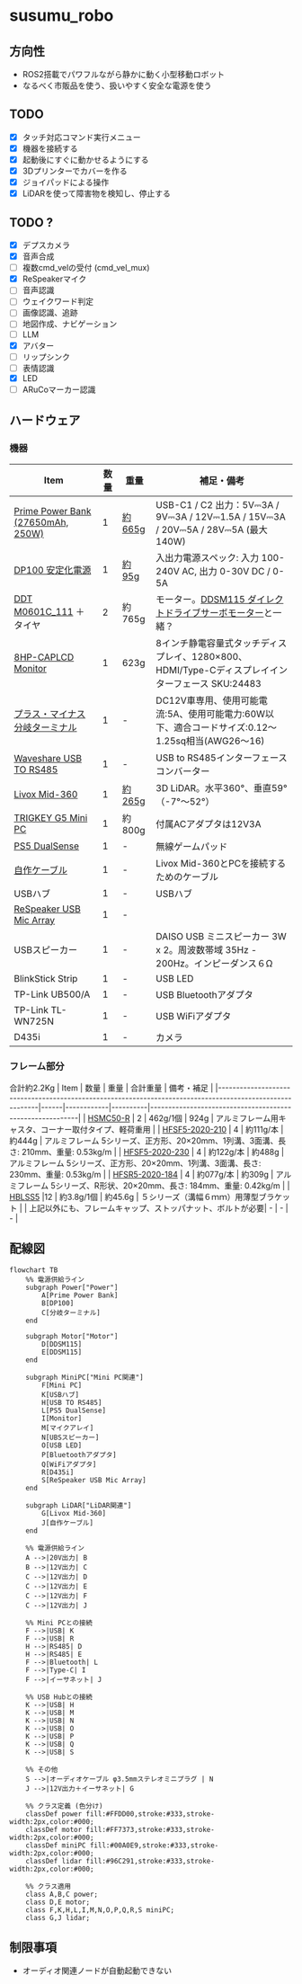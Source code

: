 # susumu_robo
## 方向性
- ROS2搭載でパワフルながら静かに動く小型移動ロボット
- なるべく市販品を使う、扱いやすく安全な電源を使う
## TODO
- [x] タッチ対応コマンド実行メニュー
- [x] 機器を接続する
- [x] 起動後にすぐに動かせるようにする
- [x] 3Dプリンターでカバーを作る
- [x] ジョイパッドによる操作
- [x] LiDARを使って障害物を検知し、停止する
## TODO ?
- [x] デプスカメラ
- [x] 音声合成
- [ ] 複数cmd_velの受付 (cmd_vel_mux)
- [x] ReSpeakerマイク
- [ ] 音声認識
- [ ] ウェイクワード判定
- [ ] 画像認識、追跡
- [ ] 地図作成、ナビゲーション
- [ ] LLM
- [x] アバター
- [ ] リップシンク
- [ ] 表情認識
- [x] LED
- [ ] ARuCoマーカー認識

## ハードウェア
### 機器
| Item                                                                                                                                                                                                                                                   | 数量 | 重量                                                   | 補足・備考                                                                             |
|--------------------------------------------------------------------------------------------------------------------------------------------------------------------------------------------------------------------------------------------------------|----|------------------------------------------------------|-----------------------------------------------------------------------------------|
| [Prime Power Bank (27650mAh, 250W)](https://www.ankerjapan.com/products/a1340)                                                                                                                                                                         | 1  | [約665g](https://www.ankerjapan.com/products/a1340)   | USB-C1 / C2 出力：5V⎓3A / 9V⎓3A / 12V⎓1.5A / 15V⎓3A / 20V⎓5A / 28V⎓5A (最大140W)       |
| [DP100 安定化電源](https://www.switch-science.com/products/9414)                                                                                                                                                                                            | 1  | [約95g](https://www.switch-science.com/products/9414) | 入出力電源スペック: 入力 100-240V AC, 出力 0-30V DC / 0-5A                                     |
| [DDT M0601C_111](https://www.switch-science.com/products/764) ＋ タイヤ           | 2  | 約765g                                                | モーター。[DDSM115 ダイレクトドライブサーボモーター](https://www.switch-science.com/products/9628)と一緒？ |
| [8HP-CAPLCD Monitor](https://www.waveshare.com/8hp-caplcd-monitor.htm)                                                                                                                                                                                 | 1  | 623g                                                 | 8インチ静電容量式タッチディスプレイ、1280×800、HDMI/Type-Cディスプレイインターフェース SKU:24483                   |
| [プラス・マイナス分岐ターミナル](https://www.amon.jp/products2/detail.php?product_code=3360)                                                                                                                                                                          | 1  | -                                                    | DC12V車専用、使用可能電流:5A、使用可能電力:60W以下、適合コードサイズ:0.12〜1.25sq相当(AWG26〜16)                  |
| [Waveshare USB TO RS485](https://www.waveshare.com/usb-to-rs485.htm)                                                                                                                                                                                   | 1  | -                                                    | USB to RS485インターフェースコンバーター                                                        |
| [Livox Mid-360](https://www.livoxtech.com/jp/mid-360)                                                                                                                                                                                                  | 1  | [約265g](https://www.livoxtech.com/jp/mid-360)        | 3D LiDAR。水平360°、垂直59°（-7°〜52°）                                                    |
| [TRIGKEY G5 Mini PC](https://trigkey.com/products/trigkey-g5-mini-pc-w11-desktop-12th-gen-intel-n1004core-up-to-3-4ghz-16g-ddr4-500g-pcie1-ssd-dual-ethernet-mini-computer-support-micro-computer-w10-pro-wifi-6-bt5-2-dual-hdmi-triple-screen-output) | 1  | 約800g    | 付属ACアダプタは12V3A                                                                    |
| [PS5 DualSense](https://www.playstation.com/ja-jp/accessories/dualsense-wireless-controller/) | 1 | - | 無線ゲームパッド                                                                          |
| [自作ケーブル](https://www.sato-susumu.com/entry/mid360_cable)| 1 | - | Livox Mid-360とPCを接続するためのケーブル                                                      |
| USBハブ | 1 | - | USBハブ                                                                             |
| [ReSpeaker USB Mic Array](https://wiki.seeedstudio.com/ReSpeaker-USB-Mic-Array/) | 1 | - |                                                                                   |
| USBスピーカー | 1 | - | DAISO USB ミニスピーカー 3W x 2。周波数帯域 35Hz - 200Hz。インピーダンス６Ω                       |
| BlinkStick Strip | 1 | - | USB LED                                                                           |
| TP-Link UB500/A| 1 | - | USB Bluetoothアダプタ                                                                 |
| TP-Link TL-WN725N | 1 | - | USB WiFiアダプタ                                                                      |
| D435i | 1 | - | カメラ                                                                               |


### フレーム部分
合計約2.2Kg
| Item                                                                                                     | 数量 | 重量         | 合計重量     | 備考・補足                                                    |
|----------------------------------------------------------------------------------------------------------|------|------------|----------|----------------------------------------------------------|
| [HSMC50-R](https://jp.misumi-ec.com/vona2/detail/110300477340/?ProductCode=HSMC50-R)                    | 2    | 462g/1個    | 924g     | アルミフレーム用キャスタ、コーナー取付タイプ、軽荷重用                              |
| [HFSF5-2020-210](https://jp.misumi-ec.com/vona2/detail/110302683920/?ProductCode=HFSF5-2020-210)        | 4    | 約111g/本 | 約444g | アルミフレーム 5シリーズ、正方形、20×20mm、1列溝、3面溝、長さ: 210mm、重量: 0.53kg/m |
| [HFSF5-2020-230](https://jp.misumi-ec.com/vona2/detail/110302683920/?ProductCode=HFSF5-2020-230)        | 4    | 約122g/本 | 約488g | アルミフレーム 5シリーズ、正方形、20×20mm、1列溝、3面溝、長さ: 230mm、重量: 0.53kg/m |
| [HFSR5-2020-184](https://jp.misumi-ec.com/vona2/detail/110302685570/?ProductCode=HFSR5-2020-184)        | 4    | 約077g/本 | 約309g | アルミフレーム 5シリーズ、R形状、20×20mm、長さ: 184mm、重量: 0.42kg/m         |
| [HBLSS5](https://jp.misumi-ec.com/vona2/detail/110300438930/?ProductCode=HBLSS5)                        |12    | 約3.8g/1個    | 約45.6g | ５シリーズ（溝幅６ｍｍ）用薄型ブラケット |
| 上記以外にも、フレームキャップ、ストッパナット、ボルトが必要| - | - | - |


## 配線図
```mermaid
flowchart TB
    %% 電源供給ライン
    subgraph Power["Power"]
        A[Prime Power Bank]
        B[DP100]
        C[分岐ターミナル]
    end

    subgraph Motor["Motor"]
        D[DDSM115]
        E[DDSM115]
    end

    subgraph MiniPC["Mini PC関連"]
        F[Mini PC]
        K[USBハブ]
        H[USB TO RS485]
        L[PS5 DualSense]
        I[Monitor]
        M[マイクアレイ]
        N[UBSスピーカー]
        O[USB LED]
        P[Bluetoothアダプタ]
        Q[WiFiアダプタ]
        R[D435i]
        S[ReSpeaker USB Mic Array]
    end

    subgraph LiDAR["LiDAR関連"]
        G[Livox Mid-360]
        J[自作ケーブル]
    end

    %% 電源供給ライン
    A -->|20V出力| B
    B -->|12V出力| C
    C -->|12V出力| D
    C -->|12V出力| E
    C -->|12V出力| F
    C -->|12V出力| J

    %% Mini PCとの接続
    F -->|USB| K
    F -->|USB| R
    H -->|RS485| D
    H -->|RS485| E
    F -->|Bluetooth| L
    F -->|Type-C| I
    F -->|イーサネット| J

    %% USB Hubとの接続
    K -->|USB| H
    K -->|USB| M
    K -->|USB| N
    K -->|USB| O
    K -->|USB| P
    K -->|USB| Q
    K -->|USB| S

    %% その他
    S -->|オーディオケーブル φ3.5mmステレオミニプラグ | N
    J -->|12V出力＋イーサネット| G

    %% クラス定義 (色分け)
    classDef power fill:#FFDD00,stroke:#333,stroke-width:2px,color:#000;     
    classDef motor fill:#FF7373,stroke:#333,stroke-width:2px,color:#000;     
    classDef miniPC fill:#00A0E9,stroke:#333,stroke-width:2px,color:#000;   
    classDef lidar fill:#96C291,stroke:#333,stroke-width:2px,color:#000;     

    %% クラス適用
    class A,B,C power;
    class D,E motor;
    class F,K,H,L,I,M,N,O,P,Q,R,S miniPC;
    class G,J lidar;
```

## 制限事項
- オーディオ関連ノードが自動起動できない
